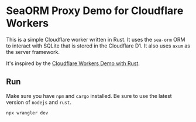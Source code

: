 # SeaORM Proxy Demo for Cloudflare Workers

This is a simple Cloudflare worker written in Rust. It uses the `sea-orm` ORM to interact with SQLite that is stored in the Cloudflare D1. It also uses `axum` as the server framework.

It's inspired by the [Cloudflare Workers Demo with Rust](https://github.com/logankeenan/full-stack-rust-cloudflare-axum).

## Run

Make sure you have `npm` and `cargo` installed. Be sure to use the latest version of `nodejs` and `rust`.

```bash
npx wrangler dev
```
